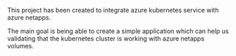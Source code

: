 This project has been created to integrate azure kubernetes service with azure netapps.

The main goal is being able to create a simple application which can help us validating that the kubernetes cluster is working with azure netapps volumes.